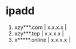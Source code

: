 # ipadd
1. xzy***.com       | x.x.x.x | 
2. xzy***.top       | x.x.x.x | 
3. x*****.online    | x.x.x.x |
